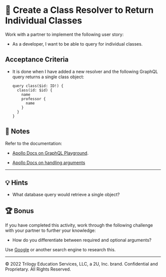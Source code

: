 # 📖 Create a Class Resolver to Return Individual Classes

Work with a partner to implement the following user story:

* As a developer, I want to be able to query for individual classes.

## Acceptance Criteria

* It is done when I have added a new resolver and the following GraphQL query returns a single class object:

  ```gql
  query class($id: ID!) {
    class(id: $id) {
      name
      professor {
        name
      }
    }
  }
  ```

## 📝 Notes

Refer to the documentation:

* [Apollo Docs on GraphQL Playground](https://www.apollographql.com/docs/apollo-server/testing/graphql-playground/).

* [Apollo Docs on handling arguments](https://www.apollographql.com/docs/apollo-server/data/resolvers/#handling-arguments)

---

## 💡 Hints

* What database query would retrieve a single object?

## 🏆 Bonus

If you have completed this activity, work through the following challenge with your partner to further your knowledge:

* How do you differentiate between required and optional arguments?

Use [Google](https://www.google.com) or another search engine to research this.

---
© 2022 Trilogy Education Services, LLC, a 2U, Inc. brand. Confidential and Proprietary. All Rights Reserved.
